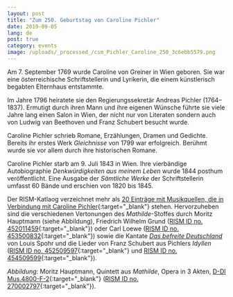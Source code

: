 ```yaml
---
layout: post
title: "Zum 250. Geburtstag von Caroline Pichler"
date: 2019-09-05
lang: de
post: true
category: events
image: /uploads/_processed_/csm_Pichler_Caroline_250_3c6ebb5579.png
---
```



Am 7. September 1769 wurde Caroline von Greiner in Wien geboren. Sie war eine österreichische Schriftstellerin und Lyrikerin, die einem künstlerisch begabten Elternhaus entstammte.

Im Jahre 1796 heiratete sie den Regierungssekretär Andreas Pichler (1764–1837). Ermutigt durch ihren Mann und ihre eigenen Wünsche führte sie viele Jahre lang einen Salon in Wien, der nicht nur von Literaten sondern auch von Ludwig van Beethoven und Franz Schubert besucht wurde.

Caroline Pichler schrieb Romane, Erzählungen, Dramen und Gedichte. Bereits ihr erstes Werk _Gleichnisse_ von 1799 war erfolgreich. Berühmt wurde sie vor allem durch ihre historischen Romane.

Caroline Pichler starb am 9. Juli 1843 in Wien. Ihre vierbändige Autobiographie _Denkwürdigkeiten aus meinem Leben_ wurde 1844 posthum veröffentlicht. Eine Ausgabe der _Sämtliche Werke_ der Schriftstellerin umfasst 60 Bände und erschien von 1820 bis 1845.

Der RISM-Katlaog verzeichnet mehr als [20 Einträge mit Musikquellen, die in Verbindung mit Caroline Pichler](https://opac.rism.info/search?id=pe18012&View=rism){:target="_blank"} stehen. Hervorzuheben sind die verschiedenen Vertonungen des _Mathilde_-Stoffes durch Moritz Hauptmann (siehe Abbildung), Friedrich Wilhelm Grund ([RISM ID no. 452011459](https://opac.rism.info/search?id=452011459&View=rism){:target="_blank"}) oder Carl Loewe ([RISM ID no. 453500832](https://opac.rism.info/search?id=453500832&View=rism){:target="_blank"}) sowie die Kantate [_Das befreite Deutschland_](https://opac.rism.info/search?id=1001013878&View=rism&Language=en) von Louis Spohr und die Lieder von Franz Schubert aus Pichlers _Idyllen_ ([RISM ID no. 452509597](https://opac.rism.info/search?id=452509597&View=rism){:target="_blank"} und [RISM ID no. 454509599](https://opac.rism.info/search?id=452509599&View=rism){:target="_blank"}).


_Abbildung_: Moritz Hauptmann, Quintett aus _Mathilde_, Opera in 3 Akten, [D-Dl Mus.4800-F-2](http://digital.slub-dresden.de/id383785243){:target="_blank"} ([RISM ID no. 270002797](https://opac.rism.info/search?id=270001797&View=rism){:target="_blank"}).

<script type="text/javascript">var switchTo5x=true;</script><script type="text/javascript" src="http://w.sharethis.com/button/buttons.js"></script><script type="text/javascript">stLight.options({publisher: "9b601438-1ce1-49d8-bfd7-9cff5df54c17", doNotHash: false, doNotCopy: false, hashAddressBar: false});</script>